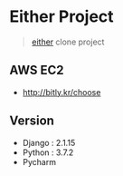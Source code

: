 # Either Project
> [either](http://either.io/) clone project

## AWS EC2
- http://bitly.kr/choose

## Version
- Django : 2.1.15
- Python : 3.7.2
- Pycharm
